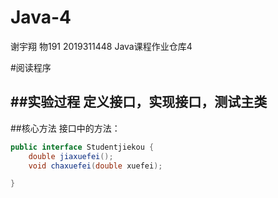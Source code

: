 # Java-4
谢宇翔 物191 2019311448
Java课程作业仓库4

#阅读程序

##实验过程
定义接口，实现接口，测试主类
---
##核心方法
接口中的方法：
```java
public interface Studentjiekou {
	double jiaxuefei();
	void chaxuefei(double xuefei);

}
```
